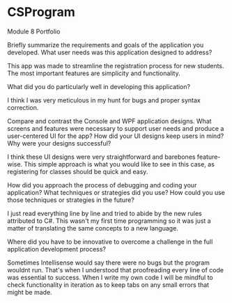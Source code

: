 # CSProgram
Module 8 Portfolio

Briefly summarize the requirements and goals of the application you developed. What user needs was this application designed to address? 

This app was made to streamline the registration process for new students. The most important features are simplicity and functionality.

What did you do particularly well in developing this application? 

I think I was very meticulous in my hunt for bugs and proper syntax correction.

Compare and contrast the Console and WPF application designs. What screens and features were necessary to support user needs and produce a user-centered UI for the app? How did your UI designs keep users in mind? Why were your designs successful?

I think these UI designs were very straightforward and barebones feature-wise. This simple approach is what you would like to see in this case, as registering for classes should be quick and easy.

How did you approach the process of debugging and coding your application? What techniques or strategies did you use? How could you use those techniques or strategies in the future?

I just read everything line by line and tried to abide by the new rules attributed to C#. This wasn't my first time programming so it was just a matter of translating the same concepts to a new language.

Where did you have to be innovative to overcome a challenge in the full application development process?

Sometimes Intellisense would say there were no bugs but the program wouldnt run. That's when I understood that proofreading every line of code was essential to success. When I write my own code I will be mindful to check functionality in iteration as to keep tabs on any small errors that might be made.
